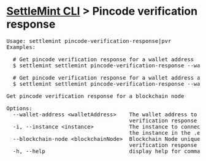 <h1 id="home"><a href="../settlemint.md">SettleMint CLI</a> > Pincode verification response</h1>

<pre>Usage: settlemint pincode-verification-response|pvr 
Examples:

  # Get pincode verification response for a wallet address
  $ settlemint settlemint pincode-verification-response --wallet-address 0x1234567890123456789012345678901234567890

  # Get pincode verification response for a wallet address and connect to a specific blockchain node
  $ settlemint settlemint pincode-verification-response --wallet-address 0x1234567890123456789012345678901234567890 --blockchain-node my-blockchain-node

Get pincode verification response for a blockchain node

Options:
  --wallet-address &lt;walletAddress&gt;    The wallet address to get pincode
                                      verification response for
  -i, --instance &lt;instance&gt;           The instance to connect to (defaults to
                                      the instance in the .env file)
  --blockchain-node &lt;blockchainNode&gt;  Blockchain Node unique name to get pincode
                                      verification response for
  -h, --help                          display help for command
</pre>

